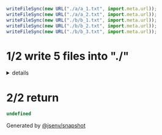 ```js
writeFileSync(new URL("./a/a_1.txt", import.meta.url));
writeFileSync(new URL("./a/a_2.txt", import.meta.url));
writeFileSync(new URL("./b/b_1.txt", import.meta.url));
writeFileSync(new URL("./b/b_2.txt", import.meta.url));
writeFileSync(new URL("./b/b_3.txt", import.meta.url));
```

# 1/2 write 5 files into "./"

<details>
  <summary>details</summary>

## [a/a_1.txt](./13_write_in_2_dir/a/a_1.txt)

## [a/a_2.txt](./13_write_in_2_dir/a/a_2.txt)

## [b/b_1.txt](./13_write_in_2_dir/b/b_1.txt)

## [b/b_2.txt](./13_write_in_2_dir/b/b_2.txt)

## [b/b_3.txt](./13_write_in_2_dir/b/b_3.txt)

</details>

# 2/2 return

```js
undefined
```

Generated by [@jsenv/snapshot](https://github.com/jsenv/core/tree/main/packages/independent/snapshot)